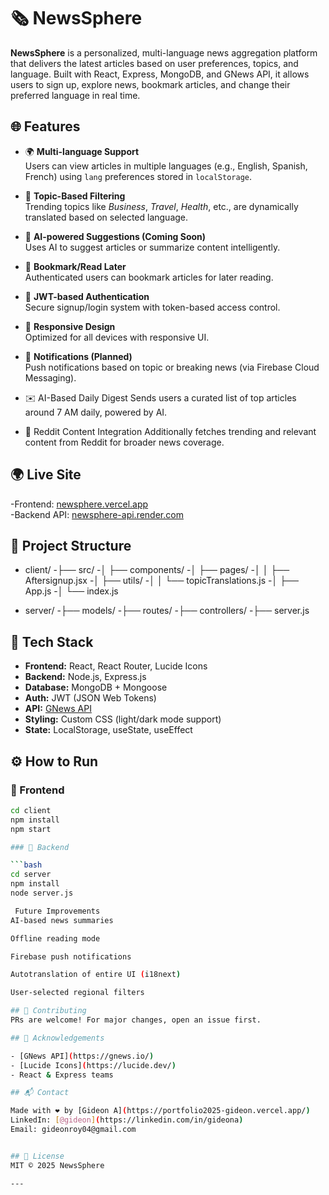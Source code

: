 
# 🗞️ NewsSphere

**NewsSphere** is a personalized, multi-language news aggregation platform that delivers the latest articles based on user preferences, topics, and language. Built with React, Express, MongoDB, and GNews API, it allows users to sign up, explore news, bookmark articles, and change their preferred language in real time.

## 🌐 Features

- 🌍 **Multi-language Support**  
  Users can view articles in multiple languages (e.g., English, Spanish, French) using `lang` preferences stored in `localStorage`.

- 🔎 **Topic-Based Filtering**  
  Trending topics like *Business*, *Travel*, *Health*, etc., are dynamically translated based on selected language.

- 🧠 **AI-powered Suggestions (Coming Soon)**  
  Uses AI to suggest articles or summarize content intelligently.

- 📌 **Bookmark/Read Later**  
  Authenticated users can bookmark articles for later reading.

- 🔐 **JWT-based Authentication**  
  Secure signup/login system with token-based access control.

- 📱 **Responsive Design**  
  Optimized for all devices with responsive UI.

- 🔔 **Notifications (Planned)**  
  Push notifications based on topic or breaking news (via Firebase Cloud Messaging).
  
- ✉️ AI-Based Daily Digest
  Sends users a curated list of top articles around 7 AM daily, powered by AI.

- 👾 Reddit Content Integration
  Additionally fetches trending and relevant content from Reddit for broader news coverage.    

## 🌍 Live Site

-Frontend: [newsphere.vercel.app](https://newssphere-2025.vercel.app/)  
-Backend API: [newsphere-api.render.com](https://newssphere-wxr1.onrender.com)


## 📁 Project Structure

- client/
-├── src/
-│ ├── components/
-│ ├── pages/
-│ │ ├── Aftersignup.jsx
-│ ├── utils/
-│ │ └── topicTranslations.js
-│ ├── App.js
-│ └── index.js

- server/
-├── models/
-├── routes/
-├── controllers/
-├── server.js


## 🧠 Tech Stack

- **Frontend:** React, React Router, Lucide Icons
- **Backend:** Node.js, Express.js
- **Database:** MongoDB + Mongoose
- **Auth:** JWT (JSON Web Tokens)
- **API:** [GNews API](https://gnews.io/)
- **Styling:** Custom CSS (light/dark mode support)
- **State:** LocalStorage, useState, useEffect

## ⚙️ How to Run

### 🚀 Frontend

```bash
cd client
npm install
npm start

### 🚀 Backend

```bash
cd server
npm install
node server.js

 Future Improvements
AI-based news summaries

Offline reading mode

Firebase push notifications

Autotranslation of entire UI (i18next)

User-selected regional filters

## 🙌 Contributing
PRs are welcome! For major changes, open an issue first.

## 🙏 Acknowledgements

- [GNews API](https://gnews.io/)
- [Lucide Icons](https://lucide.dev/)
- React & Express teams

## 📬 Contact

Made with ❤️ by [Gideon A](https://portfolio2025-gideon.vercel.app/)  
LinkedIn: [@gideon](https://linkedin.com/in/gideona)  
Email: gideonroy04@gmail.com


## 📄 License
MIT © 2025 NewsSphere

---
